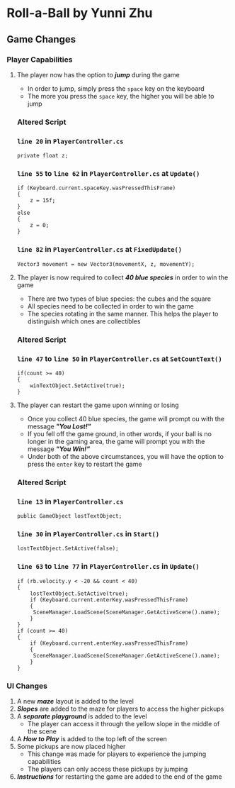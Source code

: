 # Roll-a-Ball by Yunni Zhu

## Game Changes

### Player Capabilities

1. The player now has the option to **_jump_** during the game

   - In order to jump, simply press the `space` key on the keyboard
   - The more you press the `space` key, the higher you will be able to jump

   ### **Altered Script**

   ### `line 20` in `PlayerController.cs`

   ```
   private float z;
   ```

   ### `line 55` to `line 62` in `PlayerController.cs` at `Update()`

   ```
   if (Keyboard.current.spaceKey.wasPressedThisFrame)
   {
       z = 15f;
   }
   else
   {
       z = 0;
   }
   ```

   ### `line 82` in `PlayerController.cs` at `FixedUpdate()`

   ```
   Vector3 movement = new Vector3(movementX, z, movementY);
   ```

2. The player is now required to collect **_40 blue species_** in order to win the game

   - There are two types of blue species: the cubes and the square
   - All species need to be collected in order to win the game
   - The species rotating in the same manner. This helps the player to distinguish which ones are collectibles

   ### **Altered Script**

   ### `line 47` to `line 50` in `PlayerController.cs` at `SetCountText()`

   ```
   if(count >= 40)
   {
       winTextObject.SetActive(true);
   }
   ```

3. The player can restart the game upon winning or losing
   - Once you collect 40 blue species, the game will prompt ou with the message **_"You Lost!"_**
   - If you fell off the game ground, in other words, if your ball is no longer in the gaming area, the game will prompt you with the message **_"You Win!"_**
   - Under both of the above circumstances, you will have the option to press the `enter` key to restart the game
   ### **Altered Script**
   ### `line 13` in `PlayerController.cs`
   ```
   public GameObject lostTextObject;
   ```
   ### `line 30` in `PlayerController.cs` in `Start()`
   ```
   lostTextObject.SetActive(false);
   ```
   ### `line 63` to `line 77` in `PlayerController.cs` in `Update()`
   ```
   if (rb.velocity.y < -20 && count < 40)
   {
       lostTextObject.SetActive(true);
       if (Keyboard.current.enterKey.wasPressedThisFrame)
       {
        SceneManager.LoadScene(SceneManager.GetActiveScene().name);
       }
   }
   if (count >= 40)
   {
       if (Keyboard.current.enterKey.wasPressedThisFrame)
       {
        SceneManager.LoadScene(SceneManager.GetActiveScene().name);
       }
   }
   ```

### UI Changes

1. A new **_maze_** layout is added to the level
2. **_Slopes_** are added to the maze for players to access the higher pickups
3. A **_separate playground_** is added to the level
   - The player can access it through the yellow slope in the middle of the scene
4. A **_How to Play_** is added to the top left of the screen
5. Some pickups are now placed higher
   - This change was made for players to experience the jumping capabilities
   - The players can only access these pickups by jumping
6. **_Instructions_** for restarting the game are added to the end of the game
